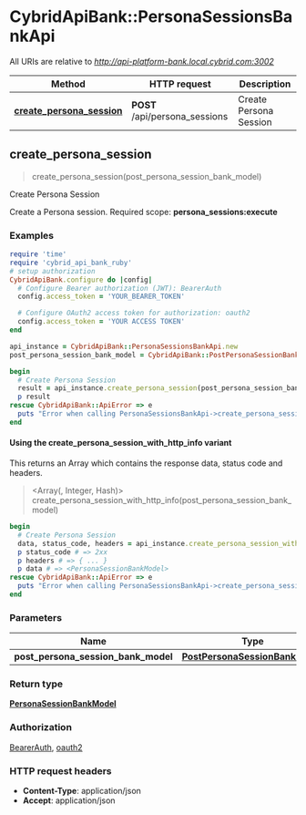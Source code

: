 # CybridApiBank::PersonaSessionsBankApi

All URIs are relative to *http://api-platform-bank.local.cybrid.com:3002*

| Method | HTTP request | Description |
| ------ | ------------ | ----------- |
| [**create_persona_session**](PersonaSessionsBankApi.md#create_persona_session) | **POST** /api/persona_sessions | Create Persona Session |


## create_persona_session

> <PersonaSessionBankModel> create_persona_session(post_persona_session_bank_model)

Create Persona Session

Create a Persona session.  Required scope: **persona_sessions:execute**

### Examples

```ruby
require 'time'
require 'cybrid_api_bank_ruby'
# setup authorization
CybridApiBank.configure do |config|
  # Configure Bearer authorization (JWT): BearerAuth
  config.access_token = 'YOUR_BEARER_TOKEN'

  # Configure OAuth2 access token for authorization: oauth2
  config.access_token = 'YOUR ACCESS TOKEN'
end

api_instance = CybridApiBank::PersonaSessionsBankApi.new
post_persona_session_bank_model = CybridApiBank::PostPersonaSessionBankModel.new({persona_inquiry_id: 'persona_inquiry_id_example', identity_verification_guid: 'identity_verification_guid_example'}) # PostPersonaSessionBankModel | 

begin
  # Create Persona Session
  result = api_instance.create_persona_session(post_persona_session_bank_model)
  p result
rescue CybridApiBank::ApiError => e
  puts "Error when calling PersonaSessionsBankApi->create_persona_session: #{e}"
end
```

#### Using the create_persona_session_with_http_info variant

This returns an Array which contains the response data, status code and headers.

> <Array(<PersonaSessionBankModel>, Integer, Hash)> create_persona_session_with_http_info(post_persona_session_bank_model)

```ruby
begin
  # Create Persona Session
  data, status_code, headers = api_instance.create_persona_session_with_http_info(post_persona_session_bank_model)
  p status_code # => 2xx
  p headers # => { ... }
  p data # => <PersonaSessionBankModel>
rescue CybridApiBank::ApiError => e
  puts "Error when calling PersonaSessionsBankApi->create_persona_session_with_http_info: #{e}"
end
```

### Parameters

| Name | Type | Description | Notes |
| ---- | ---- | ----------- | ----- |
| **post_persona_session_bank_model** | [**PostPersonaSessionBankModel**](PostPersonaSessionBankModel.md) |  |  |

### Return type

[**PersonaSessionBankModel**](PersonaSessionBankModel.md)

### Authorization

[BearerAuth](../README.md#BearerAuth), [oauth2](../README.md#oauth2)

### HTTP request headers

- **Content-Type**: application/json
- **Accept**: application/json

